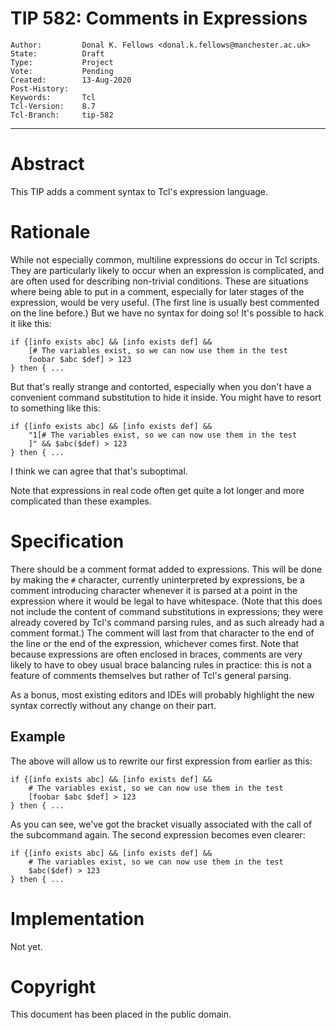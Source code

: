 # TIP 582: Comments in Expressions
	Author:         Donal K. Fellows <donal.k.fellows@manchester.ac.uk>
	State:          Draft
	Type:           Project
	Vote:           Pending
	Created:        13-Aug-2020
	Post-History:
	Keywords:       Tcl
	Tcl-Version:    8.7
	Tcl-Branch:     tip-582
-----

# Abstract

This TIP adds a comment syntax to Tcl's expression language.

# Rationale

While not especially common, multiline expressions do occur in Tcl scripts.
They are particularly likely to occur when an expression is complicated, and
are often used for describing non-trivial conditions. These are situations
where being able to put in a comment, especially for later stages of the
expression, would be very useful. (The first line is usually best commented on
the line before.) But we have no syntax for doing so! It's possible to hack it
like this:

```
if {[info exists abc] && [info exists def] &&
    [# The variables exist, so we can now use them in the test
    foobar $abc $def] > 123
} then { ...
```

But that's really strange and contorted, especially when you don't have a
convenient command substitution to hide it inside. You might have to resort to
something like this:

```
if {[info exists abc] && [info exists def] &&
    "1[# The variables exist, so we can now use them in the test
    ]" && $abc($def) > 123
} then { ...
```

I think we can agree that that's suboptimal.

Note that expressions in real code often get quite a lot longer and more
complicated than these examples.

# Specification

There should be a comment format added to expressions. This will be done by
making the `#` character, currently uninterpreted by expressions, be a comment
introducing character whenever it is parsed at a point in the expression where
it would be legal to have whitespace. 
(Note that this does not include the content of command substitutions in
expressions; they were already covered by Tcl's command parsing rules, and as
such already had a comment format.)
The comment will last from that
character to the end of the line or the end of the expression, whichever comes
first. Note that because expressions are often enclosed in braces, comments
are very likely to have to obey usual brace balancing rules in practice: this
is not a feature of comments themselves but rather of Tcl's general parsing.

As a bonus, most existing editors and IDEs will probably highlight the new
syntax correctly without any change on their part.

## Example

The above will allow us to rewrite our first expression from earlier as this:

```
if {[info exists abc] && [info exists def] &&
    # The variables exist, so we can now use them in the test
    [foobar $abc $def] > 123
} then { ...
```

As you can see, we've got the bracket visually associated with the call of the
subcommand again. The second expression becomes even clearer:

```
if {[info exists abc] && [info exists def] &&
    # The variables exist, so we can now use them in the test
    $abc($def) > 123
} then { ...
```

# Implementation

Not yet.

# Copyright

This document has been placed in the public domain.
